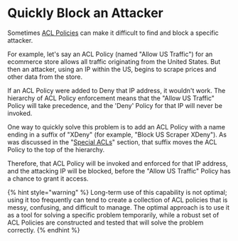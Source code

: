 # Quickly Block an Attacker

Sometimes [ACL Policies](../security/profiles/acl-policies.md) can make it difficult to find and block a specific attacker.

For example, let's say an ACL Policy \(named "Allow US Traffic"\) for an ecommerce store allows all traffic originating from the United States. But then an attacker, using an IP within the US, begins to scrape prices and other data from the store. 

If an ACL Policy were added to Deny that IP address, it wouldn't work. The hierarchy of ACL Policy enforcement means that the "Allow US Traffic" Policy will take precedence, and the 'Deny' Policy for that IP will never be invoked.

One way to quickly solve this problem is to add an ACL Policy with a name ending in a suffix of "XDeny" \(for example, "Block US Scraper XDeny"\). As was discussed in the "[Special ACLs](../security/profiles/acl-policies.md#special-acls)" section, that suffix moves the ACL Policy to the top of the hierarchy. 

Therefore, that ACL Policy will be invoked and enforced for that IP address, and the attacking IP will be blocked, before the "Allow US Traffic" Policy has a chance to grant it access.

{% hint style="warning" %}
Long-term use of this capability is not optimal; using it too frequently can tend to create a collection of ACL policies that is messy, confusing, and difficult to manage. The optimal approach is to use it as a tool for solving a specific problem temporarily, while a robust set of ACL Policies are constructed and tested that will solve the problem correctly. 
{% endhint %}

